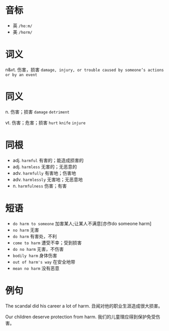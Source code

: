# 音标

- 英 `/hɑːm/`
- 美 `/hɑrm/`

# 词义

n&vt. 伤害，损害
`damage, injury, or trouble caused by someone’s actions or by an event`

# 同义

n. 伤害；损害
`damage` `detriment`

vt. 伤害；危害；损害
`hurt` `knife` `injure`

# 同根

- adj. `harmful` 有害的；能造成损害的
- adj. `harmless` 无害的；无恶意的
- adv. `harmfully` 有害地；伤害地
- adv. `harmlessly` 无害地；无恶意地
- n. `harmfulness` 伤害；有害

# 短语

- `do harm to someone` 加害某人;让某人不满意[亦作do someone harm]
- `no harm` 无害
- `do harm` 有害处，不利
- `come to harm` 遭受不幸；受到损害
- `do no harm` 无害，不伤害
- `bodily harm` 身体伤害
- `out of harm's way` 在安全地带
- `mean no harm` 没有恶意

# 例句

The scandal did his career a lot of harm.
丑闻对他的职业生涯造成很大损害。

Our children deserve protection from harm.
我们的儿童理应得到保护免受伤害。


